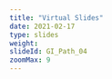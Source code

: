 ```yaml
---
title: "Virtual Slides"
date: 2021-02-17
type: slides
weight:
slideId: GI_Path_04
zoomMax: 9
---
```

